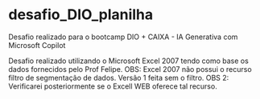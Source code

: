 # desafio_DIO_planilha
Desafio realizado para o bootcamp DIO + CAIXA - IA Generativa com Microsoft Copilot

Desafio realizado utilizando o Microsoft Excel 2007 tendo como base os dados fornecidos pelo Prof Felipe.
OBS: Excel 2007 não possui o recurso filtro de segmentação de dados. Versão 1 feita sem o filtro.
OBS 2: Verificarei posteriormente se o Excell WEB oferece tal recurso.
